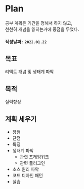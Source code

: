 # Plan
공부 계획은 기간을 정해서 하지 않고,       
천천히 개념을 읽히는거에 중점을 두었다.      
#### 작성날짜 : `2022.01.22`

## 목표
리액트 개념 및 생태계 파악

## 목적 
실력향상


## 계획 세우기 
- 장점
- 단점
- 특징
- 생태계 파악
	- 관련 프레임워크
	- 관련 플러그인 
- 소스 원리 파악
- 코드 디자인 패턴
- 실습



<!-- #### 작성일 : 2022.01.22 -->
